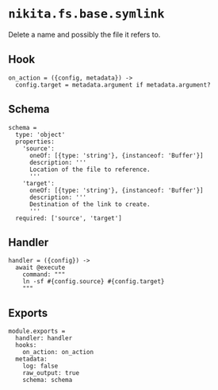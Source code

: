 
# `nikita.fs.base.symlink`

Delete a name and possibly the file it refers to.

## Hook

    on_action = ({config, metadata}) ->
      config.target = metadata.argument if metadata.argument?

## Schema

    schema =
      type: 'object'
      properties:
        'source':
          oneOf: [{type: 'string'}, {instanceof: 'Buffer'}]
          description: '''
          Location of the file to reference.
          '''
        'target':
          oneOf: [{type: 'string'}, {instanceof: 'Buffer'}]
          description: '''
          Destination of the link to create.
          '''
      required: ['source', 'target']

## Handler

    handler = ({config}) ->
      await @execute
        command: """
        ln -sf #{config.source} #{config.target}
        """

## Exports

    module.exports =
      handler: handler
      hooks:
        on_action: on_action
      metadata:
        log: false
        raw_output: true
        schema: schema

